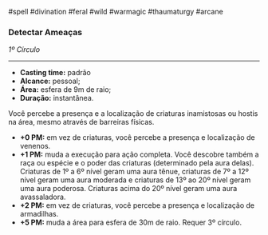 #spell #divination #feral #wild #warmagic #thaumaturgy #arcane 
### Detectar Ameaças
*1º Círculo*
___
- **Casting time:** padrão
- **Alcance:** pessoal;
- **Área:** esfera de 9m de raio;
- **Duração:** instantânea.

Você percebe a presença e a localização de criaturas inamistosas ou hostis na área, mesmo através de barreiras físicas.

- **+0 PM:** em vez de criaturas, você percebe a presença e localização de venenos.
- **+1 PM:** muda a execução para ação completa. Você descobre também a raça ou espécie e o poder das criaturas (determinado pela aura delas). Criaturas de 1º a 6º nível geram uma aura tênue, criaturas de 7º a 12º nível geram uma aura moderada e criaturas de 13º ao 20º nível geram uma aura poderosa. Criaturas acima do 20º nível geram uma aura avassaladora.
- **+2 PM:** em vez de criaturas, você percebe a presença e localização de armadilhas.
- **+5 PM:** muda a área para esfera de 30m de raio. Requer 3º círculo.